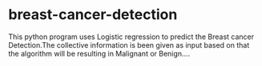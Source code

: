 # breast-cancer-detection
This python program uses Logistic regression to predict the Breast cancer Detection.The collective information is been given 
as input based on that the algorithm will be resulting in Malignant or Benign....
